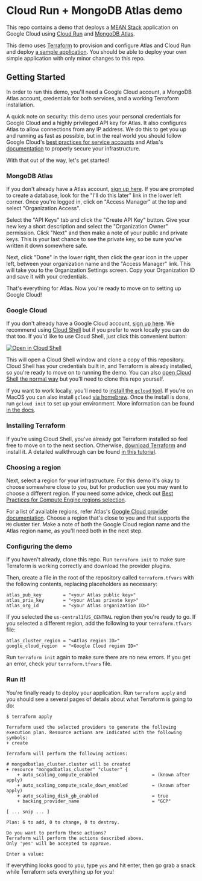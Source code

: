 Cloud Run + MongoDB Atlas demo
================================================================================

This repo contains a demo that deploys a [MEAN Stack](https://www.mongodb.com/mean-stack)
application on Google Cloud using [Cloud Run](https://cloud.google.com/run) and
[MongoDB Atlas](https://www.mongodb.com/atlas).

This demo uses [Terraform](https://www.terraform.io/) to provision and configure
Atlas and Cloud Run and deploy [a sample application](https://github.com/mongodb-developer/mean-stack-example).
You should be able to deploy your own simple application with only minor changes
to this repo.

Getting Started
--------------------------------------------------------------------------------

In order to run this demo, you'll need a Google Cloud account, a MongoDB Atlas
account, credentials for both services, and a working Terraform installation.

A quick note on security: this demo uses your personal credentials for Google
Cloud and a highly privileged API key for Atlas. It also configures Atlas
to allow connections from any IP address. We do this to get you
up and running as fast as possible, but in the real world you should follow
Google Cloud's [best practices for service accounts](https://cloud.google.com/iam/docs/best-practices-service-accounts)
and Atlas's [documentation](https://www.mongodb.com/docs/atlas/atlas-ui-authorization/)
to properly secure your infrastructure.

With that out of the way, let's get started!

### MongoDB Atlas

If you don't already have a Atlas account, [sign up here](https://www.mongodb.com/cloud/atlas/register).
If you are prompted to create a database, look for the "I'll do this later" link
in the lower left corner. Once you're logged in, click on "Access Manager" at
the top and select "Organization Access".

Select the "API Keys" tab and click the "Create API Key" button. Give your new
key a short description and select the "Organization Owner" permission. Click
"Next" and then make a note of your public and private keys. This is your last
chance to see the private key, so be sure you've written it down somewhere safe.

Next, click "Done" in the lower right, then click the gear icon in the upper left,
between your organization name and the "Access Manager" link. This will take you
to the Organization Settings screen. Copy your Organization ID and save it with
your credentials.

That's everything for Atlas. Now you're ready to move on to setting up Google Cloud!

### Google Cloud

If you don't already have a Google Cloud account, [sign up here](https://accounts.google.com/SignUp).
We recommend using [Cloud Shell](https://cloud.google.com/shell) but if you prefer
to work locally you can do that too. If you'd like to use Cloud Shell, just click
this convenient button:

[![Open in Cloud Shell](https://gstatic.com/cloudssh/images/open-btn.svg)](https://shell.cloud.google.com/cloudshell/editor?cloudshell_git_repo=https://github.com/GoogleCloudPlatform/terraform-mean-cloudrun-mongodb)

This will open a Cloud Shell window and clone a copy of this repository. Cloud
Shell has your credentials built in, and Terraform is already installed, so
you're ready to move on to running the demo. You can also [open Cloud Shell the normal way](https://cloud.google.com/shell/docs/using-cloud-shell)
but you'll need to clone this repo yourself.

If you want to work locally, you'll need to [install the `gcloud` tool](https://cloud.google.com/sdk/docs/install).
If you're on MacOS you can also install `gcloud` [via homebrew](https://formulae.brew.sh/cask/google-cloud-sdk).
Once the install is done, run `gcloud init` to set up your environment. More
information can be found [in the docs](https://cloud.google.com/sdk/docs/initializing).

### Installing Terraform

If you're using Cloud Shell, you've already got Terraform installed so feel free
to move on to the next section. Otherwise, [download Terraform](https://www.terraform.io/downloads)
and install it. A detailed walkthrough can be found [in this tutorial](https://learn.hashicorp.com/tutorials/terraform/install-cli).

### Choosing a region

Next, select a region for your infrastructure. For this demo it's okay to choose
somewhere close to you, but for production use you may want to choose a different
region. If you need some advice, check out [Best Practices for Compute Engine regions selection](https://cloud.google.com/solutions/best-practices-compute-engine-region-selection).

For a list of available regions, refer Atlas's [Google Cloud provider documentation](https://www.mongodb.com/docs/atlas/reference/google-gcp/).
Choose a region that's close to you and that supports the `M0` cluster tier. Make
a note of both the Google Cloud region name and the Atlas region name, as you'll
need both in the next step.

### Configuring the demo

If you haven't already, clone this repo. Run `terraform init` to make sure
Terraform is working correctly and download the provider plugins.

Then, create a file in the root of the repository called `terraform.tfvars` with
the following contents, replacing placeholders as necessary:

    atlas_pub_key        = "<your Atlas public key>"
    atlas_priv_key       = "<your Atlas private key>"
    atlas_org_id         = "<your Atlas organization ID>"

If you selected the `us-central1`/`US_CENTRAL` region then you're ready to go. If
you selected a different region, add the following to your `terraform.tfvars` file:

    atlas_cluster_region = "<Atlas region ID>"
    google_cloud_region  = "<Google Cloud region ID>"

Run `terraform init` again to make sure there are no new errors. If you get an
error, check your `terraform.tfvars` file.

### Run it!

You're finally ready to deploy your application. Run `terraform apply` and you
should see a several pages of details about what Terraform is going to do:

    $ terraform apply

    Terraform used the selected providers to generate the following execution plan. Resource actions are indicated with the following symbols:
    + create

    Terraform will perform the following actions:

    # mongodbatlas_cluster.cluster will be created
    + resource "mongodbatlas_cluster" "cluster" {
        + auto_scaling_compute_enabled                    = (known after apply)
        + auto_scaling_compute_scale_down_enabled         = (known after apply)
        + auto_scaling_disk_gb_enabled                    = true
        + backing_provider_name                           = "GCP"

    [ ... snip ... ]

    Plan: 6 to add, 0 to change, 0 to destroy.

    Do you want to perform these actions?
    Terraform will perform the actions described above.
    Only 'yes' will be accepted to approve.

    Enter a value:

If everything looks good to you, type `yes` and hit enter, then go grab a snack
while Terraform sets everything up for you!
